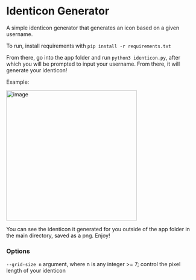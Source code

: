 # Identicon Generator
A simple identicon generator that generates an icon based on a given username.

To run, install requirements with `pip install -r requirements.txt`

From there, go into the app folder and run `python3 identicon.py`, after which you will be prompted to input your username. From there, it will generate your identicon!

Example:

<img width="346" alt="image" src="https://github.com/edwinmui/identicon-generator/assets/47285957/264606ca-414c-4542-811d-54d7b4ddb5a6">


You can see the identicon it generated for you outside of the app folder in the main directory, saved as a png. Enjoy!

### Options
`--grid-size n` argument, where n is any integer >= 7; control the pixel length of your identicon
